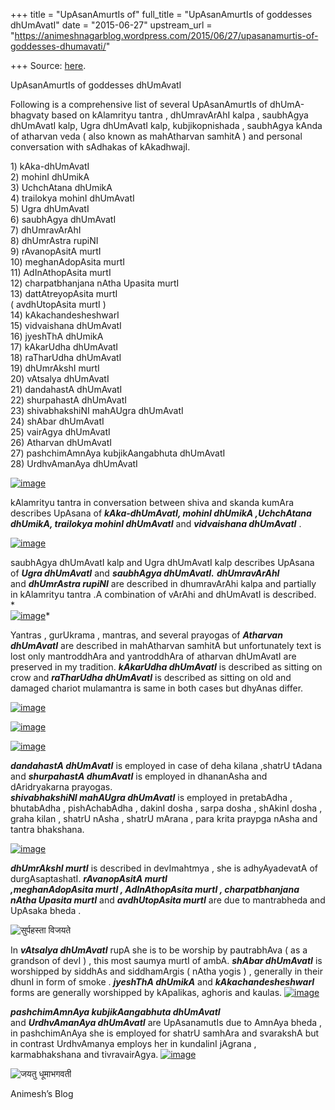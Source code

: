 +++
title = "UpAsanAmurtIs of"
full_title = "UpAsanAmurtIs of goddesses dhUmAvatI"
date = "2015-06-27"
upstream_url = "https://animeshnagarblog.wordpress.com/2015/06/27/upasanamurtis-of-goddesses-dhumavati/"

+++
Source: [here](https://animeshnagarblog.wordpress.com/2015/06/27/upasanamurtis-of-goddesses-dhumavati/).

UpAsanAmurtIs of goddesses dhUmAvatI

Following is a comprehensive list of several UpAsanAmurtIs of
dhUmA-bhagvaty based on kAlamrityu tantra , dhUmravArAhI kalpa ,
saubhAgya dhUmAvatI kalp, Ugra dhUmAvatI kalp, kubjikopnishada ,
saubhAgya kAnda of atharvan veda ( also known as mahAtharvan samhitA )
and personal conversation with sAdhakas of kAkadhwajI.

1\) kAka-dhUmAvatI  
2) mohinI dhUmikA  
3) UchchAtana dhUmikA  
4) trailokya mohinI dhUmAvatI  
5) Ugra dhUmAvatI  
6) saubhAgya dhUmAvatI  
7) dhUmravArAhI  
8) dhUmrAstra rupiNI  
9) rAvanopAsitA murtI  
10) meghanAdopAsita murtI  
11) AdInAthopAsita murtI  
12) charpatbhanjana nAtha Upasita murtI  
13) dattAtreyopAsita murtI  
 ( avdhUtopAsita murtI )  
14) kAkachandesheshwarI  
15) vidvaishana dhUmAvatI  
16) jyeshThA dhUmikA  
17) kAkarUdha dhUmAvatI  
18) raTharUdha dhUmAvatI  
19) dhUmrAkshI murtI  
20) vAtsalya dhUmAvatI  
21) dandahastA dhUmAvatI  
22) shurpahastA dhUmAvatI  
23) shivabhakshiNI mahAUgra dhUmAvatI  
24) shAbar dhUmAvatI  
25) vairAgya dhUmAvatI  
26) Atharvan dhUmAvatI  
27) pashchimAmnAya kubjikAangabhuta dhUmAvatI  
28) UrdhvAmanAya dhUmAvatI

[![image](https://animeshnagarblog.files.wordpress.com/2015/06/wpid-bhairavi1.jpg?w=700 "Bhairavi1.jpg")](https://animeshnagarblog.files.wordpress.com/2015/06/wpid-bhairavi1.jpg)

kAlamrityu tantra in conversation between shiva and skanda kumAra
describes UpAsana of ***kAka-dhUmAvatI, mohinI dhUmikA ,UchchAtana
dhUmikA, trailokya mohinI dhUmAvatI*** and ***vidvaishana dhUmAvatI*** .

[![image](https://animeshnagarblog.files.wordpress.com/2015/06/wpid-img_20141202_1759091.jpg?w=700 "IMG_20141202_175909.JPG")](https://animeshnagarblog.files.wordpress.com/2015/06/wpid-img_20141202_1759091.jpg)

saubhAgya dhUmAvatI kalp and Ugra dhUmAvatI kalp describes UpAsana of
***Ugra dhUmAvatI*** and ***saubhAgya dhUmAvatI.*** ***dhUmravArAhI***  
and ***dhUmrAstra rupiNI*** are described in dhumravArAhi kalpa and
partially in kAlamrityu tantra .A combination of vArAhi and dhUmAvatI is
described.  
*  
[![image](https://animeshnagarblog.files.wordpress.com/2015/06/wpid-img_20150628_003640.jpg?w=700 "IMG_20150628_003640.JPG")](https://animeshnagarblog.files.wordpress.com/2015/06/wpid-img_20150628_003640.jpg)*

Yantras , gurUkrama , mantras, and several prayogas of ***Atharvan
dhUmAvatI*** are described in mahAtharvan samhitA but unfortunately text
is lost only mantroddhAra and yantroddhAra of atharvan dhUmAvatI are
preserved in my tradition. ***kAkarUdha dhUmAvatI*** is described as
sitting on crow and ***raTharUdha dhUmAvatI*** is described as sitting
on old and damaged chariot mulamantra is same in both cases but dhyAnas
differ.

[![image](https://animeshnagarblog.files.wordpress.com/2015/06/wpid-dhumavati_devi.jpg?w=700 "Dhumavati_devi.jpg")](https://animeshnagarblog.files.wordpress.com/2015/06/wpid-dhumavati_devi.jpg)

[![image](https://animeshnagarblog.files.wordpress.com/2015/06/wpid-330px-dhumavati1.jpg?w=700 "330px-Dhumavati.JPG")](https://animeshnagarblog.files.wordpress.com/2015/06/wpid-330px-dhumavati1.jpg)

[![image](https://animeshnagarblog.files.wordpress.com/2015/06/wpid-img_20150628_003715.jpg?w=700 "IMG_20150628_003715.JPG")](https://animeshnagarblog.files.wordpress.com/2015/06/wpid-img_20150628_003715.jpg)

***dandahastA dhUmAvatI*** is employed in case of deha kilana ,shatrU
tAdana and ***shurpahastA dhumAvatI*** is employed in dhananAsha and
dAridryakarna prayogas.  
***shivabhakshiNI mahAUgra dhUmAvatI*** is employed in pretabAdha ,
bhutabAdha , pishAchabAdha , dakinI dosha , sarpa dosha , shAkinI dosha
, graha kilan , shatrU nAsha , shatrU mArana , para krita praypga nAsha
and tantra bhakshana.

[![image](https://animeshnagarblog.files.wordpress.com/2015/06/wpid-img_20150628_003651.jpg?w=700 "IMG_20150628_003651.JPG")](https://animeshnagarblog.files.wordpress.com/2015/06/wpid-img_20150628_003651.jpg)

***dhUmrAkshI murtI*** is described in devImahtmya , she is
adhyAyadevatA of durgAsaptashatI. ***rAvanopAsitA murtI***  
***,meghanAdopAsita murtI , AdInAthopAsita murtI , charpatbhanjana
nAtha Upasita murtI*** and ***avdhUtopAsita murtI*** are due to
mantrabheda and UpAsaka bheda .

![सुर्पहस्ता
विजयते](https://animeshnagarblog.files.wordpress.com/2015/06/wpid-img_20150628_003931.jpg?w=700 "IMG_20150628_003931.JPG")

In ***vAtsalya dhUmAvatI*** rupA she is to be worship by pautrabhAva (
as a grandson of devI ) , this most saumya murtI of ambA. ***shAbar
dhUmAvatI*** is worshipped by siddhAs and siddhamArgis ( nAtha yogis ) ,
generally in their dhunI in form of smoke . ***jyeshThA dhUmikA*** and
***kAkachandesheshwarI*** forms are generally worshipped by kApalikas,
aghoris and kaulas.
[![image](https://animeshnagarblog.files.wordpress.com/2015/06/wpid-dhumavati.jpg?w=700 "dhumavati.jpg")](https://animeshnagarblog.files.wordpress.com/2015/06/wpid-dhumavati.jpg)

***pashchimAmnAya kubjikAangabhuta dhUmAvatI***  
and ***UrdhvAmanAya dhUmAvatI*** are UpAsanamutIs due to AmnAya bheda ,
in pashchimAnAya she is employed for shatrU samhAra and svarakshA but in
contrast UrdhvAmanya employs her in kundalinI jAgrana , karmabhakshana
and tivravairAgya.
[![image](https://animeshnagarblog.files.wordpress.com/2015/06/wpid-img_20150628_004127.jpg?w=700 "IMG_20150628_004127.JPG")](https://animeshnagarblog.files.wordpress.com/2015/06/wpid-img_20150628_004127.jpg)

![जयतु
धूमाभगवती](https://animeshnagarblog.files.wordpress.com/2015/06/wpid-bmura_01.jpg?w=700 "bmura_01.jpg")

Animesh’s Blog

